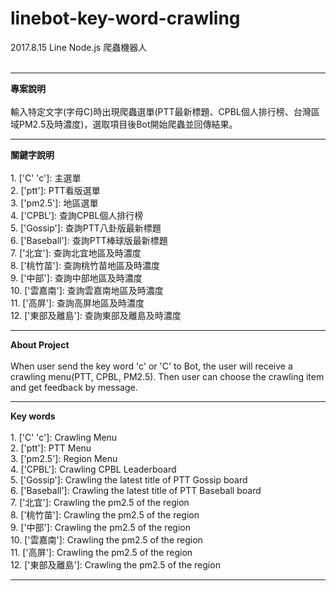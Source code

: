 # linebot-key-word-crawling
2017.8.15 Line Node.js 爬蟲機器人<br><br>
<hr>
<b>專案說明</b><br><br>
輸入特定文字(字母C)時出現爬蟲選單(PTT最新標題、CPBL個人排行榜、台灣區域PM2.5及時濃度)，選取項目後Bot開始爬蟲並回傳結果。
<hr>
<b>關鍵字說明</b><br><br>
1. ['C' 'c']: 主選單<br>
2. ['ptt']: PTT看版選單<br>
3. ['pm2.5']: 地區選單<br>
4. ['CPBL']: 查詢CPBL個人排行榜<br>
5. ['Gossip']: 查詢PTT八卦版最新標題<br>
6. ['Baseball']: 查詢PTT棒球版最新標題<br>
7. ['北宜']: 查詢北宜地區及時濃度<br>
8. ['桃竹苗']: 查詢桃竹苗地區及時濃度 <br>
9. ['中部']: 查詢中部地區及時濃度<br>
10. ['雲嘉南']: 查詢雲嘉南地區及時濃度<br>
11. ['高屏']: 查詢高屏地區及時濃度<br>
12. ['東部及離島']: 查詢東部及離島及時濃度<br>
<hr>


<b>About Project</b><br><br>
When user send the key word 'c' or 'C' to Bot, the user will receive a crawling menu(PTT, CPBL, PM2.5). Then user can choose the crawling item and get feedback by message.
<hr>
<b>Key words</b><br><br>
1. ['C' 'c']: Crawling Menu<br>
2. ['ptt']: PTT Menu<br>
3. ['pm2.5']: Region  Menu<br>
4. ['CPBL']: Crawling CPBL Leaderboard<br>
5. ['Gossip']: Crawling the latest title of PTT Gossip board<br>
6. ['Baseball']: Crawling the latest title of PTT Baseball board<br>
7. ['北宜']: Crawling the pm2.5 of the region<br>
8. ['桃竹苗']: Crawling the pm2.5 of the region<br>
9. ['中部']: Crawling the pm2.5 of the region<br>
10. ['雲嘉南']: Crawling the pm2.5 of the region<br>
11. ['高屏']: Crawling the pm2.5 of the region<br>
12. ['東部及離島']: Crawling the pm2.5 of the region<br>
<hr>



